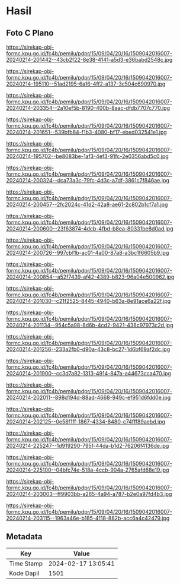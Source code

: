# Hasil

## Foto C Plano

https://sirekap-obj-formc.kpu.go.id/fc4b/pemilu/pdpr/15/09/04/20/16/1509042016007-20240214-201442--43cb2f22-8e38-4141-a5d3-e36babd2548c.jpg

https://sirekap-obj-formc.kpu.go.id/fc4b/pemilu/pdpr/15/09/04/20/16/1509042016007-20240214-195110--51ad2195-6a16-4ff2-a137-3c504c690970.jpg

https://sirekap-obj-formc.kpu.go.id/fc4b/pemilu/pdpr/15/09/04/20/16/1509042016007-20240214-203354--2a10ef5b-8190-400b-8aac-dfdb7707c770.jpg

https://sirekap-obj-formc.kpu.go.id/fc4b/pemilu/pdpr/15/09/04/20/16/1509042016007-20240214-201651--539bfb84-f1b3-4080-bf17-ebed032541e1.jpg

https://sirekap-obj-formc.kpu.go.id/fc4b/pemilu/pdpr/15/09/04/20/16/1509042016007-20240214-195702--be8083be-1af3-4ef3-91fc-2e0356abd5c0.jpg

https://sirekap-obj-formc.kpu.go.id/fc4b/pemilu/pdpr/15/09/04/20/16/1509042016007-20240214-200324--dca73a3c-79fc-4d3c-a7df-3861c7f846ae.jpg

https://sirekap-obj-formc.kpu.go.id/fc4b/pemilu/pdpr/15/09/04/20/16/1509042016007-20240214-200457--2fc2024c-41d2-42a8-ae61-2c802b1cf7a1.jpg

https://sirekap-obj-formc.kpu.go.id/fc4b/pemilu/pdpr/15/09/04/20/16/1509042016007-20240214-200600--23f63874-4dcb-4fbd-b8ea-80331be8d0ad.jpg

https://sirekap-obj-formc.kpu.go.id/fc4b/pemilu/pdpr/15/09/04/20/16/1509042016007-20240214-200726--997cbf1b-ac01-4a00-87a8-a3bc1f6605b9.jpg

https://sirekap-obj-formc.kpu.go.id/fc4b/pemilu/pdpr/15/09/04/20/16/1509042016007-20240214-200854--a52f7439-af42-4389-b823-96a04e500962.jpg

https://sirekap-obj-formc.kpu.go.id/fc4b/pemilu/pdpr/15/09/04/20/16/1509042016007-20240214-201030--c21f2525-8445-4940-b63a-8e91ace6a22f.jpg

https://sirekap-obj-formc.kpu.go.id/fc4b/pemilu/pdpr/15/09/04/20/16/1509042016007-20240214-201134--954c5a98-8d6b-4cd2-9421-438c97973c2d.jpg

https://sirekap-obj-formc.kpu.go.id/fc4b/pemilu/pdpr/15/09/04/20/16/1509042016007-20240214-201256--233a2fb0-d90a-43c8-bc27-1d6bf69af2dc.jpg

https://sirekap-obj-formc.kpu.go.id/fc4b/pemilu/pdpr/15/09/04/20/16/1509042016007-20240214-201900--cc3d7a82-1313-4914-847a-a44673cca470.jpg

https://sirekap-obj-formc.kpu.go.id/fc4b/pemilu/pdpr/15/09/04/20/16/1509042016007-20240214-202011--898d194d-88ad-4668-949c-ef951d6fdd0e.jpg

https://sirekap-obj-formc.kpu.go.id/fc4b/pemilu/pdpr/15/09/04/20/16/1509042016007-20240214-202125--0e58f1ff-1867-4334-8480-c74fff89aebd.jpg

https://sirekap-obj-formc.kpu.go.id/fc4b/pemilu/pdpr/15/09/04/20/16/1509042016007-20240214-225247--1d919290-795f-44da-b1d2-76206f4136de.jpg

https://sirekap-obj-formc.kpu.go.id/fc4b/pemilu/pdpr/15/09/04/20/16/1509042016007-20240214-225100--04bfc74e-518a-4ccb-904a-2765afd68e19.jpg

https://sirekap-obj-formc.kpu.go.id/fc4b/pemilu/pdpr/15/09/04/20/16/1509042016007-20240214-203003--ff9903bb-a265-4a94-a787-b2e0a97fd4b3.jpg

https://sirekap-obj-formc.kpu.go.id/fc4b/pemilu/pdpr/15/09/04/20/16/1509042016007-20240214-203115--1963a46e-b185-4118-882b-acc6a4c42479.jpg


## Metadata

| Key        | Value               |
| ---------- | ------------------- |
| Time Stamp | 2024-02-17 13:05:41 |
| Kode Dapil | 1501                |



